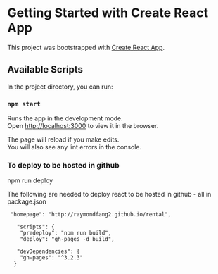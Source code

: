 
# Getting Started with Create React App

This project was bootstrapped with [Create React App](https://github.com/facebook/create-react-app).

## Available Scripts

In the project directory, you can run:

### `npm start`

Runs the app in the development mode.\
Open [http://localhost:3000](http://localhost:3000) to view it in the browser.

The page will reload if you make edits.\
You will also see any lint errors in the console.

### To deploy to be hosted in github
npm run deploy

The following are needed to deploy react to be hosted in github - all in package.json

```text
 "homepage": "http://raymondfang2.github.io/rental",
 
   "scripts": {
    "predeploy": "npm run build",
    "deploy": "gh-pages -d build",
    
   "devDependencies": {
    "gh-pages": "^3.2.3"
  }   
```

